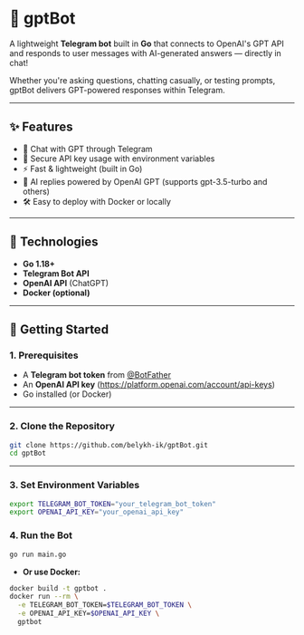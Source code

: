 # 🤖 gptBot

A lightweight **Telegram bot** built in **Go** that connects to OpenAI's GPT API and responds to user messages with AI-generated answers — directly in chat!

Whether you're asking questions, chatting casually, or testing prompts, gptBot delivers GPT-powered responses within Telegram.

---

## ✨ Features

- 💬 Chat with GPT through Telegram  
- 🔐 Secure API key usage with environment variables  
- ⚡ Fast & lightweight (built in Go)  
- 🧠 AI replies powered by OpenAI GPT (supports gpt-3.5-turbo and others)  
- 🛠️ Easy to deploy with Docker or locally  

---

## 📌 Technologies

- **Go 1.18+**  
- **Telegram Bot API**  
- **OpenAI API** (ChatGPT)  
- **Docker (optional)**  

---

## 🚀 Getting Started

### 1. Prerequisites

- A **Telegram bot token** from [@BotFather](https://t.me/BotFather)  
- An **OpenAI API key** (https://platform.openai.com/account/api-keys)  
- Go installed (or Docker)

---

### 2. Clone the Repository

```bash
git clone https://github.com/belykh-ik/gptBot.git
cd gptBot
```
---

### 3. Set Environment Variables

```bash
export TELEGRAM_BOT_TOKEN="your_telegram_bot_token"
export OPENAI_API_KEY="your_openai_api_key"
```

### 4. Run the Bot

```bash
go run main.go
```
- **Or use Docker:**
```bash
docker build -t gptbot .
docker run --rm \
  -e TELEGRAM_BOT_TOKEN=$TELEGRAM_BOT_TOKEN \
  -e OPENAI_API_KEY=$OPENAI_API_KEY \
  gptbot
```

